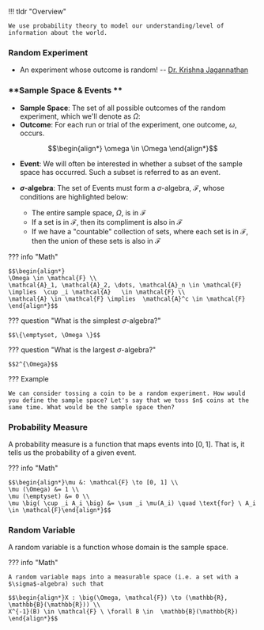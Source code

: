 !!! tldr "Overview"

    We use probability theory to model our understanding/level of information about the world. 




### **Random Experiment**
- An experiment whose outcome is random! -- [Dr. Krishna Jagannathan](https://youtu.be/-nnJQ0kJgIY?list=PLbMVogVj5nJQqGHrpAloTec_lOKsG-foc&t=102)

### **Sample Space & Events **
- **Sample Space**: The set of all possible outcomes of the random experiment, which we'll denote as $\Omega$:
- **Outcome**: For each run or trial of the experiment, one outcome, $\omega$, occurs.

$$\begin{align*} \omega \in \Omega \end{align*}$$

- **Event**: We will often be interested in whether a subset of the sample space has occurred. Such a subset is referred to as an event. 
- **$\sigma$-algebra**: The set of Events must form a $\sigma$-algebra, $\mathcal{F}$, whose conditions are highlighted below:

    - The entire sample space, $\Omega$, is in $\mathcal{F}$
    - If a set is in $\mathcal{F}$, then its compliment is also in $\mathcal{F}$
    - If we have a "countable" collection of sets, where each set is in $\mathcal{F}$, then the union of these sets is also in $\mathcal{F}$

??? info "Math"

    $$\begin{align*} 
    \Omega \in \mathcal{F} \\
    \mathcal{A}_1, \mathcal{A}_2, \dots, \mathcal{A}_n \in \mathcal{F} \implies  \cup _i \mathcal{A}   \in \mathcal{F} \\
    \mathcal{A} \in \mathcal{F} \implies  \mathcal{A}^c \in \mathcal{F} 
    \end{align*}$$

??? question "What is the simplest $\sigma$-algebra?"

    $$\{\emptyset, \Omega \}$$

??? question "What is the largest $\sigma$-algebra?"

    $$2^{\Omega}$$




??? Example
    
    We can consider tossing a coin to be a random experiment. How would you define the sample space? Let's say that we toss $n$ coins at the same time. What would be the sample space then?

### **Probability Measure**

A probability measure is a function that maps events into $[0,1]$. That is, it tells us the probability of a given event. 

??? info "Math"

    $$\begin{align*}\mu &: \mathcal{F} \to [0, 1] \\
    \mu (\Omega) &= 1 \\ 
    \mu (\emptyset) &= 0 \\ 
    \mu \big( \cup _i A_i \big) &= \sum _i \mu(A_i) \quad \text{for} \ A_i \in \mathcal{F}\end{align*}$$


### **Random Variable**

A random variable is a function whose domain is the sample space. 

??? info "Math"

    A random variable maps into a measurable space (i.e. a set with a $\sigma$-algebra) such that 

    $$\begin{align*}X : \big(\Omega, \mathcal{F}) \to (\mathbb{R}, \mathbb{B}(\mathbb{R})) \\ 
    X^{-1}(B) \in \mathcal{F} \ \forall B \in  \mathbb{B}(\mathbb{R})  \end{align*}$$



<!-- 
### **Introduction**
Making decisions involves assessing tradeoffs -- comparing the benefits to costs. Many of these tradeoffs might not occur in the immediate present, and might not occur with much certainty 

### **Probability Space**

??? example inline end  
    Like very few people who I interact with on a daily basis, I find the NBA offseason exilarating. As I write this sentence in early July, Kevin Durant's future is still up in the air. Will he stay in Brooklyn? Will he stay with Kyrie? Could he possibly end up with the team up North? I find the inherent uncertainty of this event exciting. It gives plausibility to the thought of seeing Kevin Durant run pick-in-rolls with Ja Morant, or stretching the court with another long wing in Brandom Ingram. 

We'll start by introducing a probility space. We want to capture a lack of information, a lack of knowledge about some aspect of the world. 

$$\begin{aligned}\big( \Omega, \mathcal{F}, \mathbb{P}) \end{aligned}$$












``The big problem in probability theory and particularly stochastic processes is not so much how do you solve well-posed problems. Anybody can do that. Or anybody who has a little bit of background can do it. The hard problem is finding the right models for a real-world problem.''

### **Approach**

When people look at how difficult a topic is to learn, they might start by considering the number of elements in the topic. I might be wrong about this, but I believe this rough heuristic shapes how many people teach classes on statistics and probability. If you can reduce the number of ideas that a student has to consider the easier it should be to learn, i.e. the less overwhelmed they are. 

I buy the point that it's important to introduce material in a way so as to decrease the likelihood of overwhelming students (that's why we're starting so early in the semester with probability - we're going to introduce it piece by piece), but I would push back on the idea that having fewer elements to learn makes the topic easier to understand. 

Learning a new topic can be difficult for the following three reasons. (1) It can be hard to understand why you should care about the topic (2) It can be hard to understand which aspects of the topic are important and which are just details and (3) It can be hard to understand how the components of the topic fit together. 

With this understanding in mind, I believe introducing additional components can be helpful it if enables students to better compose ideas. That is, if the addition details allows students to better understand how ideas relate to each others. I think this is the key to understanding probability theory. Understanding the fundamentals will make it easier/ simpler to see how things relate to each other. If you never understand the fundamentals you'll simply have a collection of ideas in your head, which will be harder to keep track of and harder to work with in practice.

### **Probability Space**
We'll start by introducing a probility space. We want to capture a lack of information, a lack of knowledge about some aspect of the world. 

$$\begin{aligned}\big( \Omega, \mathcal{F}, \mathbb{P}) \end{aligned}$$

  -->
